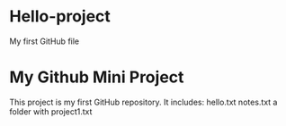 # Hello-project
My first GitHub file
# My Github Mini Project
This project is my first GitHub repository.
It includes:
hello.txt
notes.txt
a folder with project1.txt

